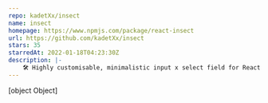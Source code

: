 ```yaml
---
repo: kadetXx/insect
name: insect
homepage: https://www.npmjs.com/package/react-insect
url: https://github.com/kadetXx/insect
stars: 35
starredAt: 2022-01-18T04:23:30Z
description: |-
    🛠 Highly customisable, minimalistic input x select field for React.
---
```


[object Object]
